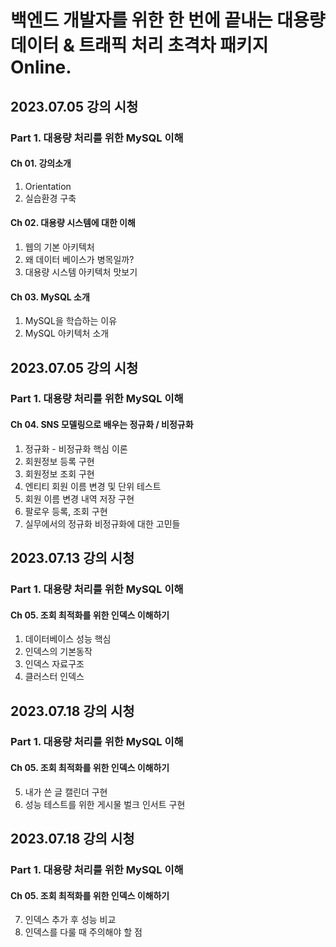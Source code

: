 # 백엔드 개발자를 위한 한 번에 끝내는 대용량 데이터 & 트래픽 처리 초격차 패키지 Online.

## 2023.07.05 강의 시청

### Part 1. 대용량 처리를 위한 MySQL 이해

#### Ch 01. 강의소개

1. Orientation
2. 실습환경 구축

#### Ch 02. 대용량 시스템에 대한 이해

1. 웹의 기본 아키텍처
2. 왜 데이터 베이스가 병목일까?
3. 대용량 시스템 아키텍처 맛보기

#### Ch 03. MySQL 소개

1. MySQL을 학습하는 이유
2. MySQL 아키텍처 소개

## 2023.07.05 강의 시청

### Part 1. 대용량 처리를 위한 MySQL 이해

#### Ch 04. SNS 모델링으로 배우는 정규화 / 비정규화

1. 정규화 - 비정규화 핵심 이론
2. 회원정보 등록 구현
3. 회원정보 조회 구현
4. 엔티티 회원 이름 변경 및 단위 테스트
5. 회원 이름 변경 내역 저장 구현
6. 팔로우 등록, 조회 구현
7. 실무에서의 정규화 비정규화에 대한 고민들

## 2023.07.13 강의 시청

### Part 1. 대용량 처리를 위한 MySQL 이해

#### Ch 05. 조회 최적화를 위한 인덱스 이해하기

1. 데이터베이스 성능 핵심
2. 인덱스의 기본동작
3. 인덱스 자료구조
4. 클러스터 인덱스

## 2023.07.18 강의 시청

### Part 1. 대용량 처리를 위한 MySQL 이해

#### Ch 05. 조회 최적화를 위한 인덱스 이해하기

5. 내가 쓴 글 캘린더 구현
6. 성능 테스트를 위한 게시물 벌크 인서트 구현

## 2023.07.18 강의 시청

### Part 1. 대용량 처리를 위한 MySQL 이해

#### Ch 05. 조회 최적화를 위한 인덱스 이해하기

7. 인덱스 추가 후 성능 비교
8. 인덱스를 다룰 때 주의해야 할 점
